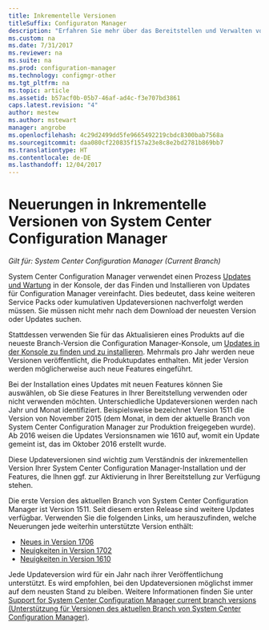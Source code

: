 ```yaml
---
title: Inkrementelle Versionen
titleSuffix: Configuraton Manager
description: "Erfahren Sie mehr über das Bereitstellen und Verwalten von Softwareupdates in System Center Configuration Manager."
ms.custom: na
ms.date: 7/31/2017
ms.reviewer: na
ms.suite: na
ms.prod: configuration-manager
ms.technology: configmgr-other
ms.tgt_pltfrm: na
ms.topic: article
ms.assetid: b57acf0b-05b7-46af-ad4c-f3e707bd3861
caps.latest.revision: "4"
author: mestew
ms.author: mstewart
manager: angrobe
ms.openlocfilehash: 4c29d2499dd5fe9665492219cbdc8300bab7568a
ms.sourcegitcommit: daa080cf220835f157a23e8c8e2bd2781b869bb7
ms.translationtype: HT
ms.contentlocale: de-DE
ms.lasthandoff: 12/04/2017
---
```

# <a name="whats-new-in-system-center-configuration-manager-incremental-versions"></a>Neuerungen in Inkrementelle Versionen von System Center Configuration Manager

*Gilt für: System Center Configuration Manager (Current Branch)*




 System Center Configuration Manager verwendet einen Prozess [Updates und Wartung](/sccm/core/servers/manage/updates) in der Konsole, der das Finden und Installieren von Updates für Configuration Manager vereinfacht. Dies bedeutet, dass keine weiteren Service Packs oder kumulativen Updateversionen nachverfolgt werden müssen. Sie müssen nicht mehr nach dem Download der neuesten Version oder Updates suchen.

 Stattdessen verwenden Sie für das Aktualisieren eines Produkts auf die neueste Branch-Version die Configuration Manager-Konsole, um [Updates in der Konsole zu finden und zu installieren](../../../core/servers/manage/install-in-console-updates.md). Mehrmals pro Jahr werden neue Versionen veröffentlicht, die Produktupdates enthalten. Mit jeder Version werden möglicherweise auch neue Features eingeführt.  

 Bei der Installation eines Updates mit neuen Features können Sie auswählen, ob Sie diese Features in Ihrer Bereitstellung verwenden oder nicht verwenden möchten. Unterschiedliche Updateversionen werden nach Jahr und Monat identifiziert. Beispielsweise bezeichnet Version 1511 die Version von November 2015 (dem Monat, in dem der aktuelle Branch von System Center Configuration Manager zur Produktion freigegeben wurde). Ab 2016 weisen die Updates Versionsnamen wie 1610 auf, womit ein Update gemeint ist, das im Oktober 2016 erstellt wurde.

 Diese Updateversionen sind wichtig zum Verständnis der inkrementellen Version Ihrer System Center Configuration Manager-Installation und der Features, die Ihnen ggf. zur Aktivierung in Ihrer Bereitstellung zur Verfügung stehen.

 Die erste Version des aktuellen Branch von System Center Configuration Manager ist Version 1511. Seit diesem ersten Release sind weitere Updates verfügbar. Verwenden Sie die folgenden Links, um herauszufinden, welche Neuerungen jede weiterhin unterstützte Version enthält:
  - [Neues in Version 1706](../../../core/plan-design/changes/whats-new-in-version-1706.md)  
  - [Neuigkeiten in Version 1702](../../../core/plan-design/changes/whats-new-in-version-1702.md)
  - [Neuigkeiten in Version 1610](../../../core/plan-design/changes/whats-new-in-version-1610.md)


 Jede Updateversion wird für ein Jahr nach ihrer Veröffentlichung unterstützt. Es wird empfohlen, bei den Updateversionen möglichst immer auf dem neusten Stand zu bleiben. Weitere Informationen finden Sie unter [Support for System Center Configuration Manager current branch versions (Unterstützung für Versionen des aktuellen Branch von System Center Configuration Manager)](../../../core/servers/manage/current-branch-versions-supported.md).  
